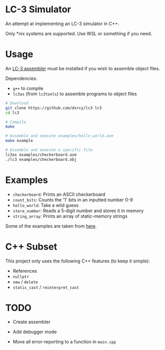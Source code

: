 # LC-3 Simulator

An attempt at implementing an LC-3 simulator in C++.

Only *nix systems are supported. Use WSL or something if you need.

# Usage

An [LC-3 assembler](https://github.com/chiragsakhuja/lc3tools) must be installed
if you wish to assemble object files.

Dependencies:

- `g++` to compile
- `lc3as` (from `lc3tools`) to assemble programs to object files

```sh
# Download
git clone https://github.com/dxrcy/lc3 lc3
cd lc3

# Compile
make

# Assemble and execute examples/hello_world.asm
make example

# Assemble and execute a specific file
lc3as examples/checkerboard.asm
./lc3 examples/checkerboard.obj
```

# Examples

- `checkerboard`: Prints an ASCII checkerboard
- `count_bits`: Counts the '1' bits in an inputted number 0-9
- `hello_world`: Take a wild guess
- `store_number`: Reads a 5-digit number and stores it in memory
- `string_array`: Prints an array of static-memory strings

Some of the examples are taken from
[here](https://github.com/Nguyen-Nhat-Tuan-Minh/LC_3-Assembly-Program).

# C++ Subset

This project only uses the following C++ features (to keep it simple):

- References
- `nullptr`
- `new` / `delete`
- `static_cast` / `reinterpret_cast`

# TODO

- Create assembler
- Add debugger mode

- Move all error-reporting to a function in `main.cpp`

